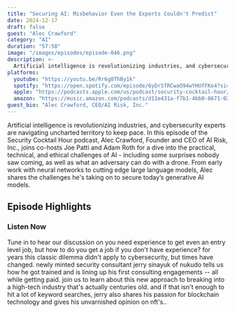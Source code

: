 ```yaml
---
title: "Securing AI: Misbehavior Even the Experts Couldn't Predict"
date: 2024-12-17
draft: false
guest: "Alec Crawford"
category: "AI"
duration: "57:58"
image: "/images/episodes/episode-046.png"
description: >-
  Artificial intelligence is revolutionizing industries, and cybersecurity experts are navigating uncharted territory to keep pace. In this episode of the Security Cocktail Hour podcast, Alec Crawford, Founder and CEO of AI Risk, Inc., joins co-hosts Joe Patti and Adam Roth for a dive into the practical, technical, and ethical challenges of AI - including some surprises nobody saw coming, as well as what an adversary can do with a drone. From early work with neural networks to cutting edge large language models, Alec shares the challenges he's taking on to secure today's generative AI models.
platforms:
  youtube: "https://youtu.be/Rr6g0ThBy1k"
  spotify: "https://open.spotify.com/episode/6yDrSfRCwaO94wYHUfFKo4?si=26c8809d0b27438f"
  apple: "https://podcasts.apple.com/us/podcast/security-cocktail-hour/id1679376200?i=1000680700087"
  amazon: "https://music.amazon.com/podcasts/d11e431a-f7b1-4bb0-8671-024afce9ade6/security-cocktail-hour"
guest_bio: "Alec Crawford, CEO/AI Risk, Inc."
---
```


Artificial intelligence is revolutionizing industries, and cybersecurity experts are navigating uncharted territory to keep pace. In this episode of the Security Cocktail Hour podcast, Alec Crawford, Founder and CEO of AI Risk, Inc., joins co-hosts Joe Patti and Adam Roth for a dive into the practical, technical, and ethical challenges of AI - including some surprises nobody saw coming, as well as what an adversary can do with a drone. From early work with neural networks to cutting edge large language models, Alec shares the challenges he's taking on to secure today’s generative AI models.

## Episode Highlights

### Listen Now

Tune in to hear our discussion on you need experience to get even an entry level job, but how to do you get a job if you don't have experience? for years this classic dilemma didn't apply to cybersecurity, but times have changed. newly minted security consultant jerry sinayuk of nukudo tells us how he got trained and is lining up his first consulting engagements -- all while getting paid. join us to learn about this new approach to breaking into a high-tech industry that's actually centuries old.  and if that isn't enough to hit a lot of keyword searches, jerry also shares his passion for blockchain technology and gives his unvarnished opinion on nft's..